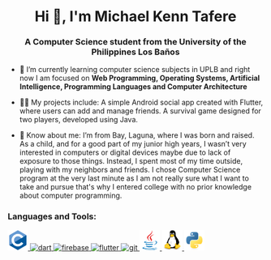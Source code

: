 <h1 align="center">Hi 👋, I'm Michael Kenn Tafere</h1>
<h3 align="center">A Computer Science student from the University of the Philippines Los Baños</h3>

- 🌱 I’m currently learning computer science subjects in UPLB and right now I am focused on **Web Programming, Operating Systems, Artificial Intelligence, Programming Languages and Computer Architecture**

- 👨‍💻 My projects include: A simple Android social app created with Flutter, where users can add and manage friends. A survival game designed for two players, developed using Java.

- 📄 Know about me: I’m from Bay, Laguna, where I was born and raised. As a child, and for a good part of my junior high years, I wasn’t very interested in computers or digital devices maybe due to lack of exposure to those things. Instead, I spent most of my time outside, playing with my neighbors and friends. I chose Computer Science program at the very last minute as I am not really sure what I want to take and pursue that's why I entered college with no prior knowledge about computer programming.

<h3 align="left">Languages and Tools:</h3>
<p align="left"> <a href="https://www.cprogramming.com/" target="_blank" rel="noreferrer"> <img src="https://raw.githubusercontent.com/devicons/devicon/master/icons/c/c-original.svg" alt="c" width="40" height="40"/> </a> <a href="https://dart.dev" target="_blank" rel="noreferrer"> <img src="https://www.vectorlogo.zone/logos/dartlang/dartlang-icon.svg" alt="dart" width="40" height="40"/> </a> <a href="https://firebase.google.com/" target="_blank" rel="noreferrer"> <img src="https://www.vectorlogo.zone/logos/firebase/firebase-icon.svg" alt="firebase" width="40" height="40"/> </a> <a href="https://flutter.dev" target="_blank" rel="noreferrer"> <img src="https://www.vectorlogo.zone/logos/flutterio/flutterio-icon.svg" alt="flutter" width="40" height="40"/> </a> <a href="https://git-scm.com/" target="_blank" rel="noreferrer"> <img src="https://www.vectorlogo.zone/logos/git-scm/git-scm-icon.svg" alt="git" width="40" height="40"/> </a> <a href="https://www.java.com" target="_blank" rel="noreferrer"> <img src="https://raw.githubusercontent.com/devicons/devicon/master/icons/java/java-original.svg" alt="java" width="40" height="40"/> </a> <a href="https://www.linux.org/" target="_blank" rel="noreferrer"> <img src="https://raw.githubusercontent.com/devicons/devicon/master/icons/linux/linux-original.svg" alt="linux" width="40" height="40"/> </a> <a href="https://www.python.org" target="_blank" rel="noreferrer"> <img src="https://raw.githubusercontent.com/devicons/devicon/master/icons/python/python-original.svg" alt="python" width="40" height="40"/> </a> </p>

